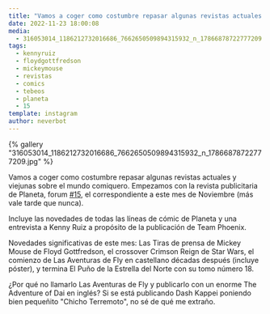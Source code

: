 ```yaml
---
title: "Vamos a coger como costumbre repasar algunas revistas actuales y viejunas sobre el mundo comiquero"
date: 2022-11-23 18:00:08
media: 
  - 316053014_1186212732016686_7662650509894315932_n_17866878722777209.jpg
tags: 
  - kennyruiz
  - floydgottfredson
  - mickeymouse
  - revistas
  - comics
  - tebeos
  - planeta
  - 15
template: instagram
author: neverbot
---
```


{% gallery "316053014_1186212732016686_7662650509894315932_n_17866878722777209.jpg" %}

Vamos a coger como costumbre repasar algunas revistas actuales y viejunas sobre el mundo comiquero. Empezamos con la revista publicitaria de Planeta, forum [#15](/etiquetas/15), el correspondiente a este mes de Noviembre (más vale tarde que nunca).

Incluye las novedades de todas las líneas de cómic de Planeta y una entrevista a Kenny Ruiz a propósito de la publicación de Team Phoenix.

Novedades significativas de este mes: Las Tiras de prensa de Mickey Mouse de Floyd Gottfredson, el crossover Crimson Reign de Star Wars, el comienzo de Las Aventuras de Fly en castellano décadas después (incluye póster), y termina El Puño de la Estrella del Norte con su tomo número 18.

¿Por qué no llamarlo Las Aventuras de Fly y publicarlo con un enorme The Adventure of Dai en inglés? Si se está publicando Dash Kappei poniendo bien pequeñito "Chicho Terremoto", no sé de qué me extraño.
